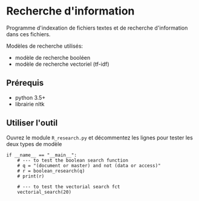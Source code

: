 # Recherche d'information

Programme d'indexation de fichiers textes et de recherche d'information dans ces fichiers.

Modèles de recherche utilisés:
* modèle de recherche booléen
* modèle de recherche vectoriel (tf-idf)


## Prérequis

* python 3.5+
* librairie nltk

## Utiliser l'outil

Ouvrez le module ```R_research.py``` et décommentez les lignes pour tester les deux types de modèle

```
if __name__ == "__main__":
    # --- to test the boolean search function
    # q = "(document or master) and not (data or access)"
    # r = boolean_research(q)
    # print(r)

    # --- to test the vectorial search fct
    vectorial_search(20)
```
